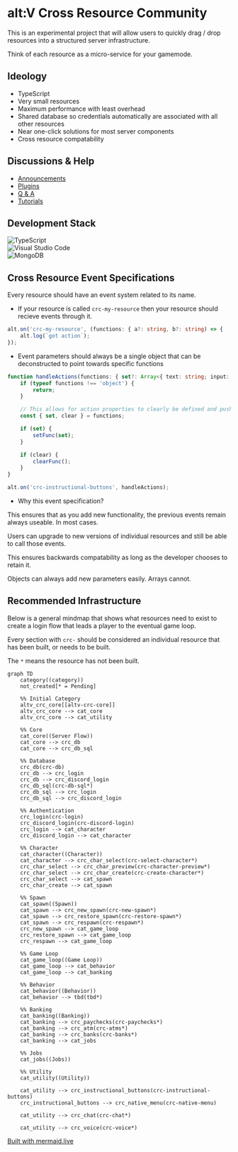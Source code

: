 # alt:V Cross Resource Community

This is an experimental project that will allow users to quickly drag / drop resources into a structured server infrastructure.

Think of each resource as a micro-service for your gamemode.

## Ideology

- TypeScript
- Very small resources
- Maximum performance with least overhead
- Shared database so credentials automatically are associated with all other resources
- Near one-click solutions for most server components
- Cross resource compatability

## Discussions & Help

- [Announcements](https://github.com/orgs/altv-crc/discussions/categories/announcements)
- [Plugins](https://github.com/orgs/altv-crc/discussions/categories/plugins)
- [Q & A](https://github.com/orgs/altv-crc/discussions/categories/q-a)
- [Tutorials](https://github.com/orgs/altv-crc/discussions/categories/tutorials)

## Development Stack

![TypeScript](https://img.shields.io/badge/typescript-%23007ACC.svg?style=for-the-badge&logo=typescript&logoColor=white)
<br />
![Visual Studio Code](https://img.shields.io/badge/Visual%20Studio%20Code-0078d7.svg?style=for-the-badge&logo=visual-studio-code&logoColor=white)
<br />
![MongoDB](https://img.shields.io/badge/MongoDB-%234ea94b.svg?style=for-the-badge&logo=mongodb&logoColor=white)

## Cross Resource Event Specifications

Every resource should have an event system related to its name.

* If your resource is called `crc-my-resource` then your resource should recieve events through it.

```ts
alt.on('crc-my-resource', (functions: { a?: string, b?: string) => {
    alt.log(`got action`);
});
```

* Event parameters should always be a single object that can be deconstructed to point towards specific functions

```ts
function handleActions(functions: { set?: Array<{ text: string; input: string }>; clear?: boolean }) {
    if (typeof functions !== 'object') {
        return;
    }

    // This allows for action properties to clearly be defined and pushed to the right functions
    const { set, clear } = functions;

    if (set) {
        setFunc(set);
    }

    if (clear) {
        clearFunc();
    }
}

alt.on('crc-instructional-buttons', handleActions);
```

* Why this event specification?
  
This ensures that as you add new functionality, the previous events remain always useable. In most cases.

Users can upgrade to new versions of individual resources and still be able to call those events.

This ensures backwards compatability as long as the developer chooses to retain it.

Objects can always add new parameters easily. Arrays cannot.

## Recommended Infrastructure

Below is a general mindmap that shows what resources need to exist to create a login flow that leads a player to the eventual game loop.

Every section with `crc-` should be considered an individual resource that has been built, or needs to be built.

The `*` means the resource has not been built.

```mermaid
graph TD
    category((category))
    not_created[* = Pending]

    %% Initial Category
    altv_crc_core[[altv-crc-core]]
    altv_crc_core --> cat_core
    altv_crc_core --> cat_utility

    %% Core
    cat_core((Server Flow))
    cat_core --> crc_db
    cat_core --> crc_db_sql

    %% Database
    crc_db(crc-db)
    crc_db --> crc_login
    crc_db --> crc_discord_login
    crc_db_sql(crc-db-sql*)
    crc_db_sql --> crc_login
    crc_db_sql --> crc_discord_login

    %% Authentication
    crc_login(crc-login)
    crc_discord_login(crc-discord-login)
    crc_login --> cat_character
    crc_discord_login --> cat_character

    %% Character
    cat_character((Character))
    cat_character --> crc_char_select(crc-select-character*)
    crc_char_select --> crc_char_preview(crc-character-preview*)
    crc_char_select --> crc_char_create(crc-create-character*)
    crc_char_select --> cat_spawn
    crc_char_create --> cat_spawn

    %% Spawn
    cat_spawn((Spawn))
    cat_spawn --> crc_new_spawn(crc-new-spawn*)
    cat_spawn --> crc_restore_spawn(crc-restore-spawn*)
    cat_spawn --> crc_respawn(crc-respawn*)
    crc_new_spawn --> cat_game_loop
    crc_restore_spawn --> cat_game_loop
    crc_respawn --> cat_game_loop

    %% Game Loop
    cat_game_loop((Game Loop))
    cat_game_loop --> cat_behavior
    cat_game_loop --> cat_banking
   
    %% Behavior
    cat_behavior((Behavior))
    cat_behavior --> tbd(tbd*)

    %% Banking
    cat_banking((Banking))
    cat_banking --> crc_paychecks(crc-paychecks*)
    cat_banking --> crc_atm(crc-atms*)
    cat_banking --> crc_banks(crc-banks*)
    cat_banking --> cat_jobs

    %% Jobs
    cat_jobs((Jobs))

    %% Utility
    cat_utility((Utility))

    cat_utility --> crc_instructional_buttons(crc-instructional-buttons)
    crc_instructional_buttons --> crc_native_menu(crc-native-menu)

    cat_utility --> crc_chat(crc-chat*)

    cat_utility --> crc_voice(crc-voice*)
```

[Built with mermaid.live](https://mermaid.live/)
